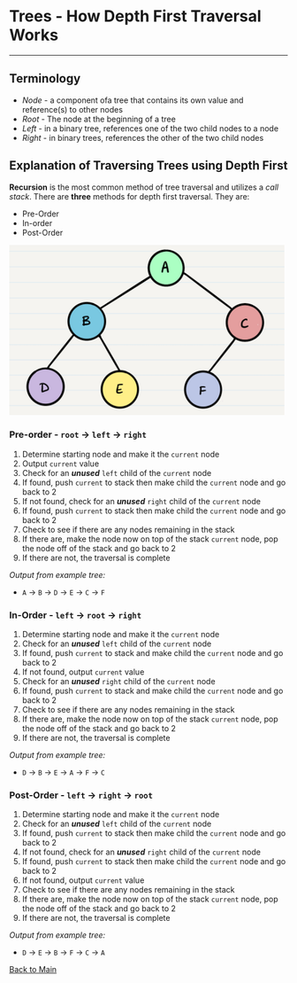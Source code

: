 # Trees - How Depth First Traversal Works
---

## Terminology

- *Node* - a component ofa tree that contains its own value and reference(s) to other nodes
- *Root* - The node at the beginning of a tree
- *Left* - in a binary tree, references one of the two child nodes to a node
- *Right* - in binary trees, references the other of the two child nodes

## Explanation of Traversing Trees using Depth First

**Recursion** is the most common method of tree traversal and utilizes a *call stack*. There are **three** methods for depth first traversal. They are:
- Pre-Order
- In-order
- Post-Order

![Sample Tree](./tree-sample.PNG)


### Pre-order - `root` -> `left` -> `right`

1. Determine starting node and make it the `current` node
1. Output `current` value
1. Check for an ***unused*** `left` child of the `current` node
1. If found, push `current` to stack then make child the `current` node and go back to 2
1. If not found, check for an ***unused*** `right` child of the `current` node
1. If found, push `current` to stack then make child the `current` node and go back to 2
1. Check to see if there are any nodes remaining in the stack
1. If there are, make the node now on top of the stack `current` node, pop the node off of the stack and go back to 2
1. If there are not, the traversal is complete

*Output from example tree:* 
- `A` -> `B` -> `D` -> `E` -> `C` -> `F`

### In-Order - `left` -> `root` -> `right`

1. Determine starting node and make it the `current` node
1. Check for an ***unused*** `left` child of the `current` node
1. If found, push `current` to stack and make child the `current` node and go back to 2
1. If not found, output `current` value
1. Check for an ***unused*** `right` child of the `current` node
1. If found, push `current` to stack and make child the `current` node and go back to 2
1. Check to see if there are any nodes remaining in the stack
1. If there are, make the node now on top of the stack `current` node, pop the node off of the stack and go back to 2
1. If there are not, the traversal is complete

*Output from example tree:* 
- `D` -> `B` -> `E` -> `A` -> `F` -> `C`

### Post-Order - `left` -> `right` -> `root`

1. Determine starting node and make it the `current` node
1. Check for an ***unused*** `left` child of the `current` node
1. If found, push `current` to stack then make child the `current` node and go back to 2
1. If not found, check for an ***unused*** `right` child of the `current` node
1. If found, push `current` to stack then make child the `current` node and go back to 2
1. If not found, output `current` value
1. Check to see if there are any nodes remaining in the stack
1. If there are, make the node now on top of the stack `current` node, pop the node off of the stack and go back to 2
1. If there are not, the traversal is complete

*Output from example tree:* 
- `D` -> `E` -> `B` -> `F` -> `C` -> `A`


[Back to Main](../README.md)
